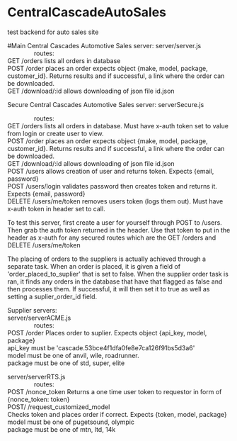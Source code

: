 # CentralCascadeAutoSales
test backend for auto sales site

#Main Central Cascades Automotive Sales server:  server/server.js<br />
    <span style="padding-left: 60px">routes:</span><br />
        GET /orders         lists all orders in database<br />
        POST /order         places an order expects object {make, model, package, customer_id}. Returns results and if successful, a link where                       the order can be downloaded.<br />
        GET /download/:id   allows downloading of json file id.json<br />

Secure Central Cascades Automotive Sales server: serverSecure.js<br />

<span style="padding-left: 60px">routes:</span><br />
    GET /orders         lists all orders in database.  Must have x-auth token set to value from login or create user to view.<br />
    POST /order         places an order expects object {make, model, package, customer_id}. Returns results and if successful, a link where the order can be downloaded.<br />
    GET /download/:id   allows downloading of json file id.json<br />
    POST /users         allows creation of user and returns token. Expects {email, password}<br />
    POST /users/login   validates password then creates token and returns it.  Expects {email, password}<br />
    DELETE /users/me/token removes users token (logs them out). Must have x-auth token in header set to call.<br />

To test this server, first create a user for yourself through POST to /users.  Then grab the auth token returned in the header.  Use that token to put in the header as x-auth for any secured routes which are the GET /orders and DELETE /users/me/token<br />

The placing of orders to the suppliers is actually achieved through a separate task.  When an order is placed, it is given a field of 'order_placed_to_suplier' that is set to false.  When the supplier order task is ran, it finds any orders in the database that have that flagged as false and then processes them.  If successful, it will then set it to true as well as setting a suplier_order_id field.<br />

Supplier servers:<br />
    server/serverACME.js<br />
        <span style="padding-left: 60px">routes:</span><br />
            POST /order     Places order to suplier.  Expects object {api_key, model, package}<br />
                            api_key must be 'cascade.53bce4f1dfa0fe8e7ca126f91bs5d3a6'<br />
                            model must be one of anvil, wile, roadrunner.<br />
                            package must be one of std, super, elite<br />
                           
   server/serverRTS.js<br />
        <span style="padding-left: 60px">routes:</span><br />
            POST /nonce_token   Returns a one time user token to requestor in form of {nonce_token: token}<br />
            POST/ /request_customized_model<br />
                            Checks token and places order if correct.  Expects {token, model, package}<br />
                                model must be one of pugetsound, olympic<br />
                                package must be one of mtn, ltd, 14k<br />


